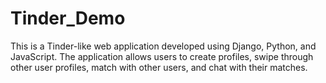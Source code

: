 # Tinder_Demo
This is a Tinder-like web application developed using Django, Python, and JavaScript. The application allows users to create profiles, swipe through other user profiles, match with other users, and chat with their matches.
